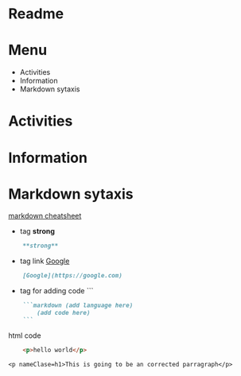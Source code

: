 # Readme

# Menu
- Activities
- Information
- Markdown sytaxis

# Activities
# Information
# Markdown sytaxis
[markdown cheatsheet](https://www.markdownguide.org/cheat-sheet/)
- tag **strong** 
```markdown
    **strong**
```
- tag link [Google](https://google.com)
```markdown
    [Google](https://google.com)
```
- tag for adding code ``` 
```markdown
    ```markdown (add language here)
        (add code here)
    ```
```
html code
```html
    <p>hello world</p>    
```
`<p nameClase=h1>This is going to be an corrected parragraph</p>`

